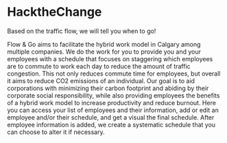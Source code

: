 # HacktheChange
Based on the traffic flow, we will tell you when to go!

Flow & Go aims to facilitate the hybrid work model in Calgary among multiple companies. We do the work for you to provide you and your employees with a schedule that focuses on staggering which employees are to commute to work each day to reduce the amount of traffic congestion. This not only reduces commute time for employees, but overall it aims to reduce CO2 emissions of an individual. Our goal is to aid corporations with minimizing their carbon footprint and abiding by their corporate social responsibility, while also providing employees the benefits of a hybrid work model to increase productivity and reduce burnout. 
Here you can access your list of employees and their information, add or edit an employee and/or their schedule, and get a visual the final schedule. After employee information is added, we create a systematic schedule that you can choose to alter it if necessary.
